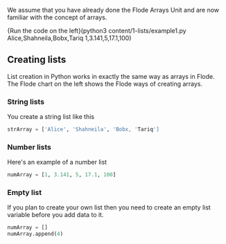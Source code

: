 We assume that you have already done the Flode Arrays Unit and are now familiar with the concept of arrays. 

{Run the code on the left}(python3 content/1-lists/example1.py Alice,Shahneila,Bobx,Tariq 1,3.141,5,17.1,100)

## Creating lists
List creation in Python works in exactly the same way as arrays in Flode. The Flode chart on the left shows the Flode ways of creating arrays.

### String lists
You create a string list like this

```python
strArray = ['Alice', 'Shahneila', 'Bobx, 'Tariq']
```

### Number lists
Here's an example of a number list

```python
numArray = [1, 3.141, 5, 17.1, 100]
```

### Empty list
If you plan to create your own list then you need to create an empty list variable before you add data to it.

```python
numArray = []
numArray.append(4)
```
